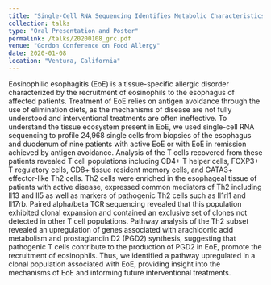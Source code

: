 ```yaml
---
title: "Single-Cell RNA Sequencing Identifies Metabolic Characteristics of T Cells in Eosinophilic Esophagitis"
collection: talks
type: "Oral Presentation and Poster"
permalink: /talks/20200108_grc.pdf
venue: "Gordon Conference on Food Allergy"
date: 2020-01-08
location: "Ventura, California"
---
```


Eosinophilic esophagitis (EoE) is a tissue-specific allergic disorder characterized by the recruitment of eosinophils to the esophagus of affected patients. Treatment of EoE relies on antigen avoidance through the use of elimination diets, as the mechanisms of disease are not fully understood and interventional treatments are often ineffective. To understand the tissue ecosystem present in EoE, we used single-cell RNA sequencing to profile 24,968 single cells from biopsies of the esophagus and duodenum of nine patients with active EoE or with EoE in remission achieved by antigen avoidance. Analysis of the T cells recovered from these patients revealed T cell populations including CD4+ T helper cells, FOXP3+ T regulatory cells, CD8+ tissue resident memory cells, and GATA3+ effector-like Th2 cells. Th2 cells were enriched in the esophageal tissue of patients with active disease, expressed common mediators of Th2 including Il13 and Il5 as well as markers of pathogenic Th2 cells such as Il1rl1 and Il17rb. Paired alpha/beta TCR sequencing revealed that this population exhibited clonal expansion and contained an exclusive set of clones not detected in other T cell populations. Pathway analysis of the Th2 subset revealed an upregulation of genes associated with arachidonic acid metabolism and prostaglandin D2 (PGD2) synthesis, suggesting that pathogenic T cells contribute to the production of PGD2 in EoE, promote the recruitment of eosinophils. Thus, we identified a pathway upregulated in a clonal population associated with EoE, providing insight into the mechanisms of EoE and informing future interventional treatments.
